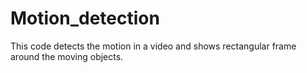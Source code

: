 # Motion_detection
This code detects the motion in a video and shows rectangular frame around the moving objects.

